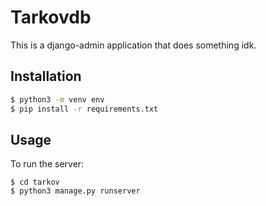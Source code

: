 # Tarkovdb
This is a django-admin application that does something idk.

## Installation
```bash
$ python3 -m venv env
$ pip install -r requirements.txt
```

## Usage
To run the server:
```base
$ cd tarkov
$ python3 manage.py runserver
```
